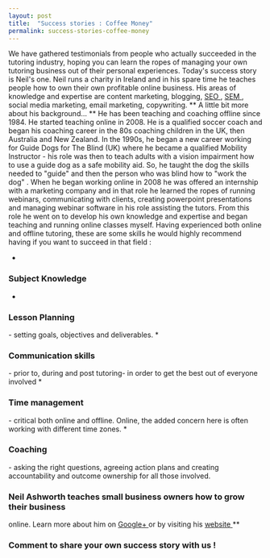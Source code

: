 ```yaml
---
layout: post
title:  "Success stories : Coffee Money"
permalink: success-stories-coffee-money
---
```

We have gathered testimonials from people who actually succeeded in the
tutoring industry, hoping you can learn the ropes of managing your own
tutoring business out of their personal experiences. Today's success story is
Neil's one.  Neil runs a charity in Ireland and in his spare time he teaches
people how to own their own profitable online business.  His areas of
knowledge and expertise are content marketing, blogging, [ SEO
](http://en.wikipedia.org/wiki/Search_engine_optimization) , [ SEM
](http://en.wikipedia.org/wiki/Search_engine_marketing) , social media
marketing, email marketing, copywriting.  ** A little bit more about his
background...  ** He has been teaching and coaching offline since 1984.  He
started teaching online in 2008.  He is a qualified soccer coach and began his
coaching career in the 80s coaching children in the UK, then Australia and New
Zealand.  In the 1990s, he began a new career working for Guide Dogs for The
Blind (UK) where he became a qualified Mobility Instructor - his role was then
to teach adults with a vision impairment how to use a guide dog as a safe
mobility aid. So, he taught the dog the skills needed to "guide" and then the
person who was blind how to "work the dog" .  When he began working online in
2008 he was offered an internship with a marketing company and in that role he
learned the ropes of running webinars, communicating with clients, creating
powerpoint presentations and managing webinar software in his role assisting
the tutors. From this role he went on to develop his own knowledge and
expertise and began teaching and running online classes myself.  Having
experienced both online and offline tutoring, these are some skills he would
highly recommend having if you want to succeed in that field :

* 

### Subject Knowledge

* 

### Lesson Planning

\- setting goals, objectives and deliverables. 
* 

### Communication skills

\- prior to, during and post tutoring- in order to get the best out of everyone involved 
* 

### Time management

\- critical both online and offline. Online, the added concern here is often working with different time zones. 
* 

### Coaching

\- asking the right questions, agreeing action plans and creating accountability and outcome ownership for all those involved. 

### Neil Ashworth teaches small business owners how to grow their business
online. Learn more about him on [ Google+
](https://plus.google.com/u/0/+NeilAshworthUK/about) or by visiting his [
website ](http://www.coffeemoney.co.uk/) **

### Comment to share your own success story with us !
